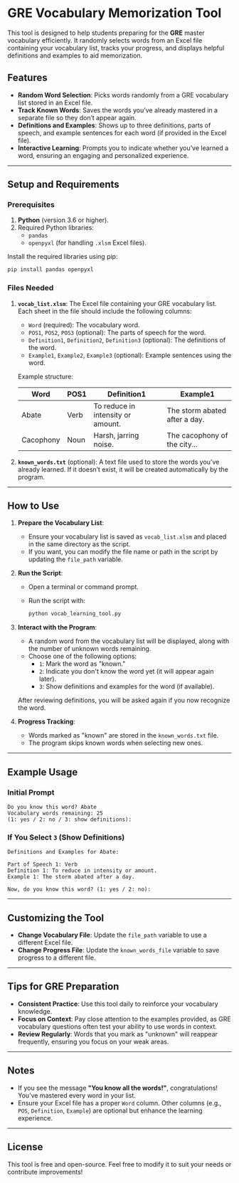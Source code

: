 # GRE Vocabulary Memorization Tool

This tool is designed to help students preparing for the **GRE** master vocabulary efficiently. It randomly selects words from an Excel file containing your vocabulary list, tracks your progress, and displays helpful definitions and examples to aid memorization.

## Features

- **Random Word Selection**: Picks words randomly from a GRE vocabulary list stored in an Excel file.
- **Track Known Words**: Saves the words you’ve already mastered in a separate file so they don’t appear again.
- **Definitions and Examples**: Shows up to three definitions, parts of speech, and example sentences for each word (if provided in the Excel file).
- **Interactive Learning**: Prompts you to indicate whether you’ve learned a word, ensuring an engaging and personalized experience.

---

## Setup and Requirements

### Prerequisites

1. **Python** (version 3.6 or higher).
2. Required Python libraries:
   - `pandas`
   - `openpyxl` (for handling `.xlsm` Excel files).

Install the required libraries using pip:

```bash
pip install pandas openpyxl
```

### Files Needed

1. **`vocab_list.xlsm`**: The Excel file containing your GRE vocabulary list. Each sheet in the file should include the following columns:
   - `Word` (required): The vocabulary word.
   - `POS1`, `POS2`, `POS3` (optional): The parts of speech for the word.
   - `Definition1`, `Definition2`, `Definition3` (optional): The definitions of the word.
   - `Example1`, `Example2`, `Example3` (optional): Example sentences using the word.

   Example structure:

   | Word       | POS1    | Definition1                          | Example1                       |
   |------------|---------|--------------------------------------|--------------------------------|
   | Abate      | Verb    | To reduce in intensity or amount.    | The storm abated after a day. |
   | Cacophony  | Noun    | Harsh, jarring noise.                | The cacophony of the city...  |

2. **`known_words.txt`** (optional): A text file used to store the words you’ve already learned. If it doesn’t exist, it will be created automatically by the program.

---

## How to Use

1. **Prepare the Vocabulary List**:
   - Ensure your vocabulary list is saved as `vocab_list.xlsm` and placed in the same directory as the script.
   - If you want, you can modify the file name or path in the script by updating the `file_path` variable.

2. **Run the Script**:
   - Open a terminal or command prompt.
   - Run the script with:

     ```bash
     python vocab_learning_tool.py
     ```

3. **Interact with the Program**:
   - A random word from the vocabulary list will be displayed, along with the number of unknown words remaining.
   - Choose one of the following options:
     - `1`: Mark the word as "known."
     - `2`: Indicate you don't know the word yet (it will appear again later).
     - `3`: Show definitions and examples for the word (if available).

   After reviewing definitions, you will be asked again if you now recognize the word.

4. **Progress Tracking**:
   - Words marked as "known" are stored in the `known_words.txt` file.
   - The program skips known words when selecting new ones.

---

## Example Usage

### Initial Prompt

```plaintext
Do you know this word? Abate
Vocabulary words remaining: 25
(1: yes / 2: no / 3: show definitions):
```

### If You Select `3` (Show Definitions)

```plaintext
Definitions and Examples for Abate:

Part of Speech 1: Verb
Definition 1: To reduce in intensity or amount.
Example 1: The storm abated after a day.

Now, do you know this word? (1: yes / 2: no):
```

---

## Customizing the Tool

- **Change Vocabulary File**: Update the `file_path` variable to use a different Excel file.
- **Change Progress File**: Update the `known_words_file` variable to save progress to a different file.

---

## Tips for GRE Preparation

- **Consistent Practice**: Use this tool daily to reinforce your vocabulary knowledge.
- **Focus on Context**: Pay close attention to the examples provided, as GRE vocabulary questions often test your ability to use words in context.
- **Review Regularly**: Words that you mark as "unknown" will reappear frequently, ensuring you focus on your weak areas.

---

## Notes

- If you see the message **"You know all the words!"**, congratulations! You’ve mastered every word in your list.
- Ensure your Excel file has a proper `Word` column. Other columns (e.g., `POS`, `Definition`, `Example`) are optional but enhance the learning experience.

---

## License

This tool is free and open-source. Feel free to modify it to suit your needs or contribute improvements!
